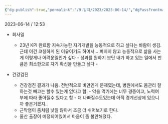 ```yaml
---
{"dg-publish":true,"permalink":"/9.일지/2023/2023-06-14/","dgPassFrontmatter":true,"noteIcon":""}
---
```




2023-06-14 / 12:53 


- 회사일
	- 23년 KPI 완료함
	  지속가능한 자기개발을 능동적으로 하고 싶다는 바람이 생김.
	  근데 이건 코칭하게 된 이유이기도 하여서...
	  퍼지지 않고 능동적으로 삶을 사는게 이렇게나 어려운일인가 싶다 - 성과를 원하기 보단 내가 하고 있는 일에서 만큼은 최소한으로 자기 확신을 만들고 싶다 -

- 건강검진
	- 건강검진 결과가 나옴. 전반적으로 비만인게 문제였는데, 병원에서도 몸관리 잘하는것 빼고는 할수 있는게 없다고 함. - 약을 먹기에는 너무 경증이고, 노력여부에 따라 좋아질수 있다고 함 - 더 나빠질수도있는데 아직 경계선상에 있으니까 좋은거겠지..
	- 근막염이 좀처럼 낫질 않아서 조금 더 쉬어보기로 한다.
	- 울산 출장이 예정되어있어서 마음이 좀 불안해졌다.